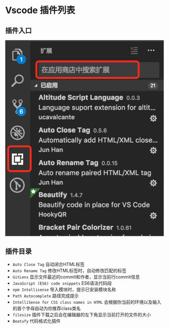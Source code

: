 # Vscode 插件列表

## 插件入口

![vscode](./images/docs/vscode/vscode-1.png)

## 插件目录

- `Auto Close Tag` 自动闭合HTML标签
- `Auto Rename Tag` 修改HTML标签时，自动修改匹配的标签
- `GitLens` 显示文件最近的commit和作者，显示当前行commit信息
- `JavaScript (ES6) code snippets` ES6语法代码段
- `npm Intellisense` 导入模块时，提示已安装模块名称
- `Path Autocomplete` 路径完成提示
- `IntelliSense for CSS class names in HTML` 会根据你当前的环境以及输入的首个字母自动为你推荐class类名
- `filesize` 插件下载之后会在编辑器的左下角显示当前打开的文件的大小
- `Beatufy` 代码格式化插件
